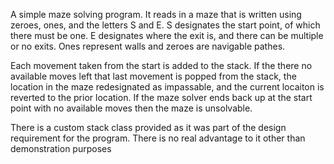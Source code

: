 A simple maze solving program. It reads in a maze that is written using zeroes, ones, and the letters S and E. S designates the start point, of which there must be one. E designates where the exit is, and there can be multiple or no exits. Ones represent walls and zeroes are navigable pathes.

Each movement taken from the start is added to the stack. If the there no available moves left that last movement is popped from the stack, the location in the maze redesignated as impassable, and the current locaiton is reverted to the prior location. If the maze solver ends back up at the start point with no available moves then the maze is unsolvable.

There is a custom stack class provided as it was part of the design requirement for the program. There is no real advantage to it other than demonstration purposes